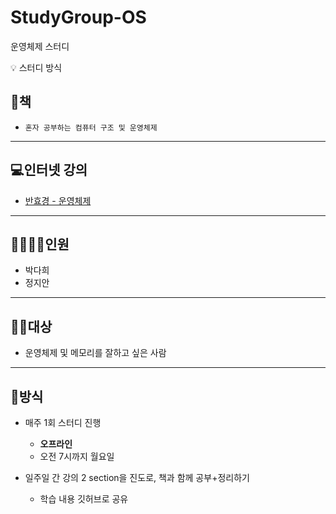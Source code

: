 # StudyGroup-OS
운영체제 스터디

<aside>
💡 스터디 방식

# 📕책

- `혼자 공부하는 컴퓨터 구조 및 운영체제`
        

---

# 💻인터넷 강의

- [반효경 - 운영체제](http://www.kocw.net/home/cview.do?cid=4b9cd4c7178db077)

---

# 👨‍👩‍👧‍👦인원

- 박다희
- 정지안


---

# 👩‍💻대상

- 운영체제 및 메모리를 잘하고 싶은 사람


---

# 🔑방식

- 매주 1회 스터디 진행
    - **오프라인**
    - 오전 7시까지 월요일
        
- 일주일 간 강의 2 section을 진도로, 책과 함께 공부+정리하기
    - 학습 내용 깃허브로 공유

</aside>
